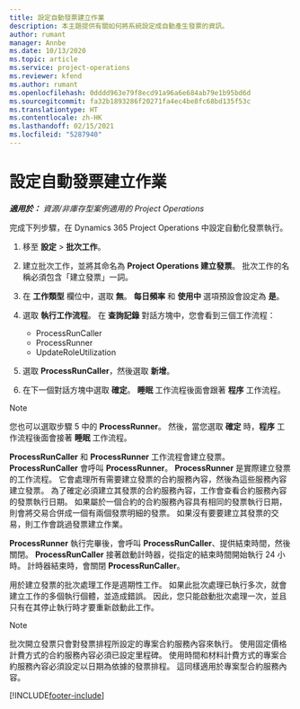 ```yaml
---
title: 設定自動發票建立作業
description: 本主題提供有關如何將系統設定成自動產生發票的資訊。
author: rumant
manager: Annbe
ms.date: 10/13/2020
ms.topic: article
ms.service: project-operations
ms.reviewer: kfend
ms.author: rumant
ms.openlocfilehash: 0dddd963e79f8ecd91a96a6e684ab79e1b95bd6d
ms.sourcegitcommit: fa32b1893286f20271fa4ec4be8fc68bd135f53c
ms.translationtype: HT
ms.contentlocale: zh-HK
ms.lasthandoff: 02/15/2021
ms.locfileid: "5287940"
---
```

# <a name="configure-automatic-invoice-creation"></a>設定自動發票建立作業

_**適用於：** 資源/非庫存型案例適用的 Project Operations_


完成下列步驟，在 Dynamics 365 Project Operations 中設定自動化發票執行。

1. 移至 **設定** > **批次工作**。
2. 建立批次工作，並將其命名為 **Project Operations 建立發票**。 批次工作的名稱必須包含「建立發票」一詞。
3. 在 **工作類型** 欄位中，選取 **無**。 **每日頻率** 和 **使用中** 選項預設會設定為 **是**。
4. 選取 **執行工作流程**。 在 **查詢記錄** 對話方塊中，您會看到三個工作流程：

    - ProcessRunCaller
    - ProcessRunner
    - UpdateRoleUtilization

5. 選取 **ProcessRunCaller**，然後選取 **新增**。
6. 在下一個對話方塊中選取 **確定**。 **睡眠** 工作流程後面會跟著 **程序** 工作流程。

  > [!NOTE]
  > 您也可以選取步驟 5 中的 **ProcessRunner**。 然後，當您選取 **確定** 時，**程序** 工作流程後面會接著 **睡眠** 工作流程。

**ProcessRunCaller** 和 **ProcessRunner** 工作流程會建立發票。 **ProcessRunCaller** 會呼叫 **ProcessRunner**。 **ProcessRunner** 是實際建立發票的工作流程。 它會處理所有需要建立發票的合約服務內容，然後為這些服務內容建立發票。 為了確定必須建立其發票的合約服務內容，工作會查看合約服務內容的發票執行日期。 如果屬於一個合約的合約服務內容具有相同的發票執行日期，則會將交易合併成一個有兩個發票明細的發票。 如果沒有要要建立其發票的交易，則工作會跳過發票建立作業。

**ProcessRunner** 執行完畢後，會呼叫 **ProcessRunCaller**、提供結束時間，然後關閉。 **ProcessRunCaller** 接著啟動計時器，從指定的結束時間開始執行 24 小時。 計時器結束時，會關閉 **ProcessRunCaller**。

用於建立發票的批次處理工作是週期性工作。 如果此批次處理已執行多次，就會建立工作的多個執行個體，並造成錯誤。 因此，您只能啟動批次處理一次，並且只有在其停止執行時才要重新啟動此工作。

> [!NOTE]
> 批次開立發票只會對發票排程所設定的專案合約服務內容來執行。 使用固定價格計費方式的合約服務內容必須已設定里程碑。 使用時間和材料計費方式的專案合約服務內容必須設定以日期為依據的發票排程。 這同樣適用於專案型合約服務內容。     


[!INCLUDE[footer-include](../includes/footer-banner.md)]